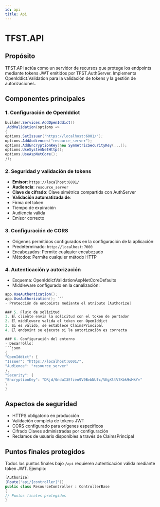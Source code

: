 ```yaml
---
id: api
title: Api
---
```


# TFST.API

## Propósito
TFST.API actúa como un servidor de recursos que protege los endpoints mediante tokens JWT emitidos por TFST.AuthServer. Implementa OpenIddict.Validation para la validación de tokens y la gestión de autorizaciones.

## Componentes principales

### 1. Configuración de OpenIddict
```csharp
builder.Services.AddOpenIddict()
.AddValidation(options =>
{
options.SetIssuer("https://localhost:6001/");
options.AddAudiences("resource_server");
options.AddEncryptionKey(new SymmetricSecurityKey(...));
options.UseSystemNetHttp();
options.UseAspNetCore();
});
```

### 2. Seguridad y validación de tokens
- **Emisor**: `https://localhost:6001/`
- **Audiencia**: `resource_server`
- **Clave de cifrado**: Clave simétrica compartida con AuthServer
- **Validación automatizada de**:
- Firma del token
- Tiempo de expiración
- Audiencia válida
- Emisor correcto

### 3. Configuración de CORS
- Orígenes permitidos configurados en la configuración de la aplicación:
- Predeterminado: `http://localhost:7000`
- Encabezados: Permite cualquier encabezado
- Métodos: Permite cualquier método HTTP

### 4. Autenticación y autorización
- Esquema: OpenIddictValidationAspNetCoreDefaults
- Middleware configurado en la canalización:
```csharp
app.UseAuthentication();
app.UseAuthorization(); ```
- Protección de endpoints mediante el atributo [Authorize]

### 5. Flujo de solicitud
1. El cliente envía la solicitud con el token de portador
2. El middleware valida el token con OpenIddict
3. Si es válido, se establece ClaimsPrincipal
4. El endpoint se ejecuta si la autorización es correcta

### 6. Configuración del entorno
- Desarrollo:
```json
{
"OpenIddict": {
"Issuer": "https://localhost:6001/",
"Audience": "resource_server"
},
"Security": {
"EncryptionKey": "DRjd/GnduI3Efzen9V9BvbNUfc/VKgXltV7Kbk9sMkY="
}
}
```

## Aspectos de seguridad
- HTTPS obligatorio en producción
- Validación completa de tokens JWT
- CORS configurado para orígenes específicos
- Cifrado Claves administradas por configuración
- Reclamos de usuario disponibles a través de ClaimsPrincipal

## Puntos finales protegidos
Todos los puntos finales bajo `/api` requieren autenticación válida mediante token JWT.
Ejemplo:
```csharp
[Authorize]
[Route("api/[controller]")]
public class ResourceController : ControllerBase
{
// Puntos finales protegidos
}
```